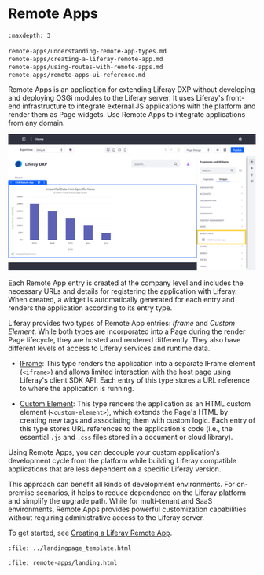 # Remote Apps

```{toctree}
:maxdepth: 3

remote-apps/understanding-remote-app-types.md
remote-apps/creating-a-liferay-remote-app.md
remote-apps/using-routes-with-remote-apps.md
remote-apps/remote-apps-ui-reference.md
```

Remote Apps is an application for extending Liferay DXP without developing and deploying OSGi modules to the Liferay server. It uses Liferay's front-end infrastructure to integrate external JS applications with the platform and render them as Page widgets. Use Remote Apps to integrate applications from any domain.

![Register external JS applications with the Liferay platform and render them as Page widgets.](./remote-apps/images/01.png)

Each Remote App entry is created at the company level and includes the necessary URLs and details for registering the application with Liferay. When created, a widget is automatically generated for each entry and renders the application according to its entry type.

Liferay provides two types of Remote App entries: *Iframe* and *Custom Element*. While both types are incorporated into a Page during the render Page lifecycle, they are hosted and rendered differently. They also have different levels of access to Liferay services and runtime data.

* [IFrame](./remote-apps/understanding-remote-app-types.md#using-the-iframe-type): This type renders the application into a separate IFrame element (`<iframe>`) and allows limited interaction with the host page using Liferay's client SDK API. Each entry of this type stores a URL reference to where the application is running.

* [Custom Element](./remote-apps/understanding-remote-app-types.md#using-the-custom-element-type): This type renders the application as an HTML custom element (`<custom-element>`), which extends the Page's HTML by creating new tags and associating them with custom logic. Each entry of this type stores URL references to the application's code (i.e., the essential `.js` and `.css` files stored in a document or cloud library).

Using Remote Apps, you can decouple your custom application's development cycle from the platform while building Liferay compatible applications that are less dependent on a specific Liferay version.

This approach can benefit all kinds of development environments. For on-premise scenarios, it helps to reduce dependence on the Liferay platform and simplify the upgrade path. While for multi-tenant and SaaS environments, Remote Apps provides powerful customization capabilities without requiring administrative access to the Liferay server.

To get started, see [Creating a Liferay Remote App](./remote-apps/creating-a-liferay-remote-app.md).

```{raw} html
:file: ../landingpage_template.html
```

```{raw} html
:file: remote-apps/landing.html
```
